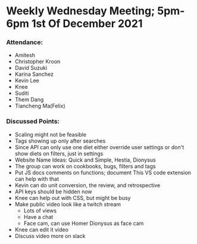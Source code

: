 # Weekly Wednesday Meeting; 5pm-6pm 1st Of December 2021
### Attendance:  
- Amitesh
- Christopher Kroon
- David Suzuki
- Karina Sanchez
- Kevin Lee
- Knee
- Suditi
- Them Dang
- Tiancheng Ma(Felix)
### Discussed Points:  
- Scaling might not be feasible
- Tags showing up only after searches
- Since API can only use one diet either override user settings or don't show diets on filters, just in settings
- Website Name Ideas: Quick and Simple, Hestia, Dionysus
- The group can work on cookbooks, bugs, filters and tags
- Put JS docs comments on functions; document This VS code extension can help with that
- Kevin can do unit conversion, the review, and retrospective
- API keys should be hidden now
- Knee can help out with CSS, but might be busy
- Make public video look like a twitch stream
    - Lots of views
    - Have a chat
    - Face cam, can use Homer Dionysus as face cam
- Knee can edit it video
- Discuss video more on slack